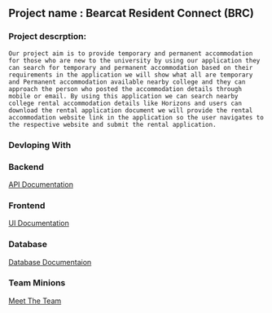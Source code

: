 ## Project name : Bearcat Resident Connect (BRC)

### Project descrption:

`Our project aim is to provide temporary and permanent accommodation for those who are new to the university by using our application they can search for temporary and permanent accommodation based on their requirements in the application we will show what all are temporary and Permanent accommodation available nearby college and they can approach the person who posted the accommodation details through mobile or email. By using this application we can search nearby college rental accommodation details like Horizons and users can download the rental application document we will provide the rental accommodation website link in the application so the user navigates to the respective website and submit the rental application.`

### Devloping With

### Backend

[API Documentation](./api/README.md)

### Frontend

[UI Documentation](./UI/README.md)

### Database

[Database Documentaion](./docs/database/README.md)

### Team Minions

[Meet The Team](https://github.com/BearcatResidentConnect/BRC/wiki/Meet-The-Team)
